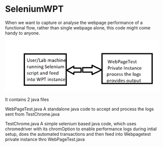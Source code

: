 # SeleniumWPT

When we want to capture or analyse the webpage performance of a functional flow, rather than single webpage alone, this code might come
handy to anyone.

![Screenshot](test.png)


It contains 2 java files

WebPageTest.java
   A standalone java code to accept and process the logs sent from TestChrome.java
    
TestChrome.java
     A simple selenium based java code, which uses chromedriver with its chromOption to enable performance logs during intial setup, does the automated transactions and then feed into Webpagetest private instance thro WebPageTest.java 
